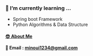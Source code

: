 ### 🌱 I’m currently learning ...
- Spring boot Framework
- Python Algorithms & Data Structure

#### [😎 About Me](https://www.notion.so/cms02/60f4656ed5f24cdc9b3f9593f0e62f13c)
#### 📧 Email : minoui1234@gmail.com
<!--
**cms02/cms02** is a ✨ _special_ ✨ repository because its `README.md` (this file) appears on your GitHub profile.

Here are some ideas to get you started:

- 🔭 I’m currently working on ...
- 🌱 I’m currently learning ...
- 👯 I’m looking to collaborate on ...
- 🤔 I’m looking for help with ...
- 💬 Ask me about ...
- 📫 How to reach me: ...
- 😄 Pronouns: ...
- ⚡ Fun fact: ...
-->
